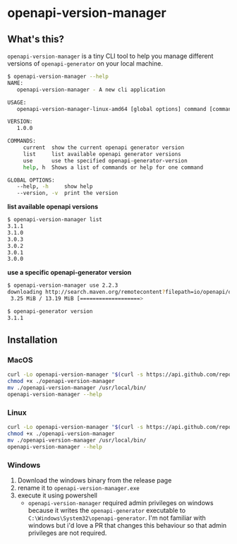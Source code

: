 # openapi-version-manager

## What's this?
`openapi-version-manager` is a tiny CLI tool to help you manage different versions of `openapi-generator` on your local
machine.

```bash
$ openapi-version-manager --help
NAME:
   openapi-version-manager - A new cli application

USAGE:
   openapi-version-manager-linux-amd64 [global options] command [command options] [arguments...]

VERSION:
   1.0.0

COMMANDS:
     current  show the current openapi generator version
     list     list available openapi generator versions
     use      use the specified openapi-generator-version
     help, h  Shows a list of commands or help for one command

GLOBAL OPTIONS:
   --help, -h     show help
   --version, -v  print the version
```

**list available openapi versions**
```bash
$ openapi-version-manager list
3.1.1
3.1.0
3.0.3
3.0.2
3.0.1
3.0.0
```

**use a specific openapi-generator version**
```bash
$ openapi-version-manager use 2.2.3
downloading http://search.maven.org/remotecontent?filepath=io/openapi/openapi-generator-cli/3.1.1/openapi-generator-cli-3.1.1.jar
 3.25 MiB / 13.19 MiB [===================>                                                                     ]  25% 00m01
```
```bash
$ openapi-generator version
3.1.1
```

## Installation

### MacOS
```bash
curl -Lo openapi-version-manager "$(curl -s https://api.github.com/repos/Place1/openapi-version-manager/releases/latest | grep 'download.*darwin' | cut -d '"' -f 4)"
chmod +x ./openapi-version-manager
mv ./openapi-version-manager /usr/local/bin/
openapi-version-manager --help
```

### Linux
```bash
curl -Lo openapi-version-manager "$(curl -s https://api.github.com/repos/Place1/openapi-version-manager/releases/latest | grep 'download.*linux' | cut -d '"' -f 4)"
chmod +x ./openapi-version-manager
mv ./openapi-version-manager /usr/local/bin/
openapi-version-manager --help
```

### Windows
1. Download the windows binary from the release page
2. rename it to `openapi-version-manager.exe`
3. execute it using powershell
    - `openapi-version-manager` required admin privileges on windows because it writes the `openapi-generator`
      executable to `C:\Windows\System32\openapi-generator`. I'm not familiar with windows but i'd love
      a PR that changes this behaviour so that admin privileges are not required.

